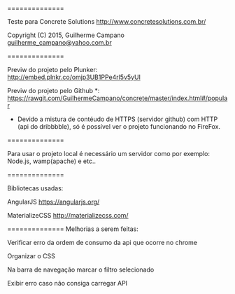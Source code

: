 
==============

Teste para Concrete Solutions http://www.concretesolutions.com.br/

Copyright (C) 2015, Guilherme Campano <guilherme_campano@yahoo.com.br>

==============

Previw do projeto pelo Plunker: 
http://embed.plnkr.co/omjp3UB1PPe4rl5v5yUl

Previw do projeto pelo Github *:
https://rawgit.com/GuilhermeCampano/concrete/master/index.html#/popular

* Devido a mistura de contéudo de HTTPS (servidor github) com HTTP (api do dribbbble),
 só é possível ver o projeto funcionando no FireFox.
 
 

 
 
==============

Para usar o projeto local é necessário um servidor como por exemplo:
Node.js, wamp(apache) e etc..

==============

Bibliotecas usadas:

AngularJS https://angularjs.org/

MaterializeCSS http://materializecss.com/

==============
Melhorias a serem feitas:

Verificar erro da ordem de consumo da api que ocorre no chrome

Organizar o CSS

Na barra de navegação marcar o filtro selecionado

Exibir erro caso não consiga carregar API
